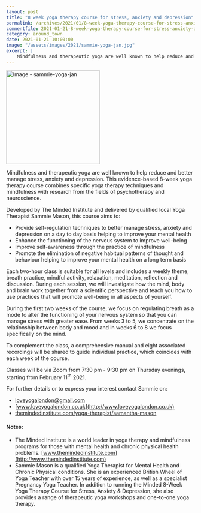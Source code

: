 ```yaml
---
layout: post
title: "8 week yoga therapy course for stress, anxiety and depression"
permalink: /archives/2021/01/8-week-yoga-therapy-course-for-stress-anxiety-and-depression.html
commentfile: 2021-01-21-8-week-yoga-therapy-course-for-stress-anxiety-and-depression
category: around_town
date: 2021-01-21 10:00:00
image: "/assets/images/2021/sammie-yoga-jan.jpg"
excerpt: |
    Mindfulness and therapeutic yoga are well known to help reduce and better manage stress, anxiety and depression. This evidence-based 8-week yoga therapy course combines specific yoga therapy techniques and mindfulness with research from the fields of psychotherapy and neuroscience.
---
```

<a href="/assets/images/2021/sammie-yoga-jan.jpg" title="Click for a larger image"><img src="/assets/images/2021/sammie-yoga-jan-thumb.jpg" width="250" alt="Image - sammie-yoga-jan"  class="photo right"/></a>

Mindfulness and therapeutic yoga are well known to help reduce and better manage stress, anxiety and depression. This evidence-based 8-week yoga therapy course combines specific yoga therapy techniques and mindfulness with research from the fields of psychotherapy and neuroscience.

Developed by The Minded Institute and delivered by qualified local Yoga Therapist Sammie Mason, this course aims to:

- Provide self-regulation techniques to better manage stress, anxiety and depression on a day to day basis helping to improve your mental health
- Enhance the functioning of the nervous system to improve well-being
- Improve self-awareness through the practice of mindfulness
- Promote the elimination of negative habitual patterns of thought and behaviour helping to improve your mental health on a long term basis

Each two-hour class is suitable for all levels and includes a weekly theme, breath practice, mindful activity, relaxation, meditation, reflection and discussion. During each session, we will investigate how the mind, body and brain work together from a scientific perspective and teach you how to use practices that will promote well-being in all aspects of yourself.

During the first two weeks of the course, we focus on regulating breath as a mode to alter the functioning of your nervous system so that you can manage stress with greater ease.  From weeks 3 to 5, we concentrate on the relationship between body and mood and in weeks 6 to 8 we focus specifically on the mind.

To complement the class, a comprehensive manual and eight associated recordings will be shared to guide individual practice, which coincides with each week of the course.

Classes will be via Zoom from 7:30 pm - 9:30 pm on Thursday evenings, starting from February  11<sup>th</sup> 2021.

For further details  or to express your interest contact Sammie on:

-  [loveyogalondon@gmail.com](mailto:loveyogalondon@gmail.com)
- [www.loveyogalondon.co.uk](http://www.loveyogalondon.co.uk)
- [themindedinstitute.com/yoga-therapist/samantha-mason](https://themindedinstitute.com/yoga-therapist/samantha-mason/)


#### Notes:

- The Minded Institute is a world leader in yoga therapy and mindfulness programs for those with mental health and chronic physical health problems. [www.themindedinstitute.com](http://www.themindedinstitute.com)
- Sammie Mason is a qualified Yoga Therapist for Mental Health and Chronic Physical conditions.  She is an experienced British Wheel of Yoga Teacher with over 15 years of experience, as well as a specialist Pregnancy Yoga Teacher. In addition to running the Minded 8-Week Yoga Therapy Course for Stress, Anxiety & Depression, she also provides a range of therapeutic yoga workshops and one-to-one yoga therapy.
